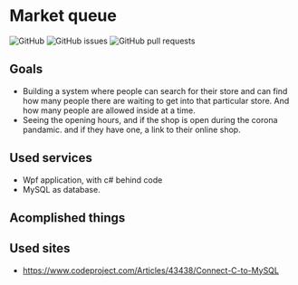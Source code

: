 # Market queue

![GitHub](https://img.shields.io/github/license/vives-projectweek-1-2020/Market-queue?style=plastic)
![GitHub issues](https://img.shields.io/github/issues/vives-projectweek-1-2020/Market-queue?style=plastic)
![GitHub pull requests](https://img.shields.io/github/issues-pr/vives-projectweek-1-2020/Market-queue?style=plastic)

## Goals
* Building a system where people can search for their store and can find how many people there are waiting to get into that particular store. And how many people are allowed inside at a time.
* Seeing the opening hours, and if the shop is open during the corona pandamic. and if they have one, a link to their online shop.

## Used services
* Wpf application, with c# behind code
* MySQL as database.

## Acomplished things



## Used sites

 * https://www.codeproject.com/Articles/43438/Connect-C-to-MySQL

